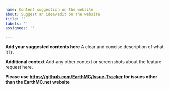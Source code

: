 ```yaml
---
name: Content suggestion on the website
about: Suggest an idea/edit on the website
title: ''
labels: ''
assignees: ''

---
```


**Add your suggested contents here**
A clear and concise description of what it is.

**Additional context**
Add any other context or screenshots about the feature request here.

**Please use <https://github.com/EarthMC/Issue-Tracker> for issues other than the EarthMC.net website**

